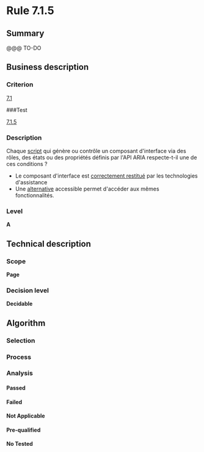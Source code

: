 # Rule 7.1.5

## Summary

@@@ TO-DO

## Business description

### Criterion

[7.1](http://references.modernisation.gouv.fr/referentiel-technique-0#crit-7-1)

###Test

[7.1.5](http://references.modernisation.gouv.fr/referentiel-technique-0#test-7.1.5)

### Description

Chaque <a href="http://references.modernisation.gouv.fr/sites/default/files/RGAA3_RC2-1/glossaire.htm#mScript">script</a> qui g&eacute;n&egrave;re ou contr&ocirc;le un composant d'interface via des r&ocirc;les, des &eacute;tats ou des propri&eacute;t&eacute;s d&eacute;finis par l'API ARIA respecte-t-il une de ces conditions ? 
 
 * Le composant d'interface est <a href="http://references.modernisation.gouv.fr/sites/default/files/RGAA3_RC2-1/glossaire.htm#mRestitutionCorrecte"></a><a href="http://references.modernisation.gouv.fr/sites/default/files/RGAA3_RC2-1/glossaire.htm#mRestitutionCorrecte">correctement restitu&eacute;</a> par les technologies d'assistance 
 * Une <a href="http://references.modernisation.gouv.fr/sites/default/files/RGAA3_RC2-1/glossaire.htm#mAltScript">alternative</a> accessible permet d'acc&eacute;der aux m&ecirc;mes fonctionnalit&eacute;s. 


### Level

**A**

## Technical description

### Scope

**Page**

### Decision level

**Decidable**

## Algorithm

### Selection

### Process

### Analysis

#### Passed

#### Failed

#### Not Applicable

#### Pre-qualified

#### No Tested 






